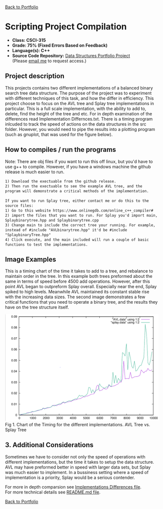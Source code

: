 [Back to Portfolio](https://joshtomith.github.io/)

Scripting Project Compilation
===============

-   **Class: CSCI-315** 
-   **Grade: 75% (Fixed Errors Based on Feedback)**
-   **Language(s): C++**
-   **Source Code Repository:** [Data Structures Portfolio Project](https://github.com/Joshtomith/Data-Structures-Portfolio-)  
    (Please [email me](mailto:JTSmith3@csustudent.net?subject=GitHub%20Access) to request access.)

## Project description

This projects contains two different implementations of a balanced binary search tree data structure. The purpose of the project was to experiment with different techniques of this task, and how the differ in efficiency. This project choose to focus on the AVL tree and Splay tree implementations in particular. This is a full scale implementation, with the ability to add to, delete, find the height of the tree and etc. For in depth examination of the differences read Implementation Differnces.txt. There is a timing program inlcuded to track the speed of actions on the data structures in the src folder. However, you would need to pipe the results into a plotting program (such as gnuplot, that was used for the figure below).

## How to compiles / run the programs

Note: There are obj files if you want to run this off linux, but you'd have to use g++ to compile. However, if you have a windows machine the github release is much easier to run.

```
1) Download the exectuable from the github release.
2) Then run the exectuable to see the example AVL tree, and the program will demonstrate a critical methods of the implementation.

If you want to run Splay tree, either contact me or do this to the source files:
1) Go to this website https://www.onlinegdb.com/online_c++_compiler# 
2) import the files that you want to run. For Splay you'd import main, Splaybinarytree.hpp and Splaybinarytree.cpp
3) Change main to include the correct tree your running. For example, instead of #include "AVLbinarytree.hpp" it'd be #include "SplaybinaryTree.hpp"  
4) Click execute, and the main included will run a couple of basic functions to test the implementations.
```

## Image Examples

This is a timing chart of the time it takes to add to a tree, and rebalance to maintain order in the tree. In this example both trees preformed about the same in terms of speed before 4500 add operations. However, after this point AVL began to outpreform Splay overall. Especially near the end, Splay spiked to high levels. Meanwhile AVL maintained its constant stable rise with the increasing data sizes. The second image demonstrates a few critical functions that you need to operate a binary tree, and the results they have on the tree structure itself.

![screenshot](images/AVLandSplay.png)
<br>Fig 1. Chart of the Timing for the different implementations. AVL Tree vs. Splay Tree


## 3. Additional Considerations

Sometimes we have to consider not only the speed of operations with different implementations, but the time it takes to setup the data structure. AVL may have preformed better in speed with larger data sets, but Splay was much easier to implement. In a bussiness setting where a speed of implementation is a priority, Splay would be a serious contender.

For more in depth comparsion see [Implementations Differences file](Implementations_Differences.md).
<br>For more technical details see [README.md file](https://github.com/Joshtomith/Data-Structures-Portfolio-/blob/main/README.md).

[Back to Portfolio](https://joshtomith.github.io/)
